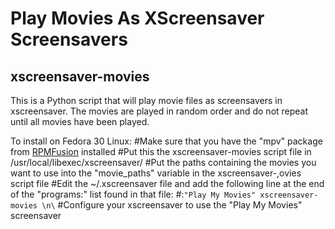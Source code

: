# Play Movies As XScreensaver Screensavers

## xscreensaver-movies

This is a Python script that will play movie files as screensavers in 
xscreensaver.  The movies are played in random order and do not repeat
until all movies have been played.

To install on Fedora 30 Linux:
#Make sure that you have the "mpv" package from [RPMFusion](https://rpmfusion.org/) installed
#Put this the xscreensaver-movies script file in /usr/local/libexec/xscreensaver/
#Put the paths containing the movies you want to use into the "movie_paths" variable in the xscreensaver-,ovies script file
#Edit the ~/.xscreensaver file and add the following line at the end of the "programs:" list found in that file:
#:`"Play My Movies" xscreensaver-movies \n\`
#Configure your xscreensaver to use the "Play My Movies" screensaver
